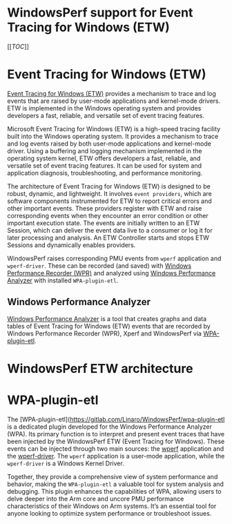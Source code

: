 # WindowsPerf support for Event Tracing for Windows (ETW)

[[_TOC_]]

# Event Tracing for Windows (ETW)

[Event Tracing for Windows (ETW)](https://learn.microsoft.com/en-us/windows-hardware/drivers/devtest/event-tracing-for-windows--etw-) provides a mechanism to trace and log events that are raised by user-mode applications and kernel-mode drivers. ETW is implemented in the Windows operating system and provides developers a fast, reliable, and versatile set of event tracing features.

Microsoft Event Tracing for Windows (ETW) is a high-speed tracing facility built into the Windows operating system. It provides a mechanism to trace and log events raised by both user-mode applications and kernel-mode driver. Using a buffering and logging mechanism implemented in the operating system kernel, ETW offers developers a fast, reliable, and versatile set of event tracing features. It can be used for system and application diagnosis, troubleshooting, and performance monitoring.

The architecture of Event Tracing for Windows (ETW) is designed to be robust, dynamic, and lightweight. It involves `event providers`, which are software components instrumented for ETW to report critical errors and other important events. These providers register with ETW and raise corresponding events when they encounter an error condition or other important execution state. The events are initially written to an ETW Session, which can deliver the event data live to a consumer or log it for later processing and analysis. An ETW Controller starts and stops ETW Sessions and dynamically enables providers.

WindowsPerf raises corresponding PMU events from `wperf` application and `wperf-driver`. These can be recorded (and saved) with [Windows Performance Recorder (WPR)](https://learn.microsoft.com/en-us/windows-hardware/test/wpt/windows-performance-recorder)  and analyzed using [Windows Performance Analyzer](https://learn.microsoft.com/en-us/windows-hardware/test/wpt/windows-performance-analyzer) with installed `WPA-plugin-etl`.

## Windows Performance Analyzer

[Windows Performance Analyzer](https://learn.microsoft.com/en-us/windows-hardware/test/wpt/windows-performance-analyzer) is a tool that creates graphs and data tables of Event Tracing for Windows (ETW) events that are recorded by Windows Performance Recorder (WPR), Xperf and WindowsPerf via [WPA-plugin-etl](https://gitlab.com/Linaro/WindowsPerf/wpa-plugin-etl).

# WindowsPerf ETW architecture

# WPA-plugin-etl

The [WPA-plugin-etl](https://gitlab.com/Linaro/WindowsPerf/wpa-plugin-etl is a dedicated plugin developed for the Windows Performance Analyzer (WPA). Its primary function is to interpret and present event traces that have been injected by the WindowsPerf ETW (Event Tracing for Windows). These events can be injected through two main sources: the [wperf](https://gitlab.com/Linaro/WindowsPerf/windowsperf/-/tree/main/wperf?ref_type=heads) application and the [wperf-driver](https://gitlab.com/Linaro/WindowsPerf/windowsperf/-/tree/main/wperf-driver?ref_type=heads). The `wperf` application is a user-mode application, while the `wperf-driver` is a Windows Kernel Driver. 

Together, they provide a comprehensive view of system performance and behavior, making the `WPA-plugin-etl` a valuable tool for system analysis and debugging. This plugin enhances the capabilities of WPA, allowing users to delve deeper into the Arm core and uncore PMU performance characteristics of their Windows on Arm systems. It’s an essential tool for anyone looking to optimize system performance or troubleshoot issues.
